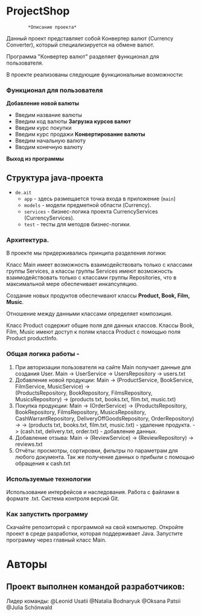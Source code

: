 # ProjectShop

            *Описание проекта*

Данный проект представляет собой Конвертер валют (Currency Converter),
который специализируется на обмене валют.

Программа "Конвертер валют" разделяет функционал для пользователя.

В проекте реализованы следующие функциональные возможности:

### Функционал для пользователя

**Добавление новой валюты**
* Введим название валюты
* Введим код валюты
 **Загрузка курсов валют**
* Введим курс покупки
* Введим курс продажи 
**Конвертирование валюты**
* Введим начальную валюту
* Вводим конечную валюту

**Выход из программы**


## Структура java-проекта

* `de.ait`
    * `app` - здесь размещается точка входа в приложение (`main`)
    * `models` - модели предметной области (Currency).
     * `services` - бизнес-логика проекта CurrencyServices (CurrencyServices). 
    *  `test`   - тесты для методов бизнес-логики.

### Архитектура.

В проекте мы придерживались принципа разделения логики:

Класс Main имеет возможность взаимодействовать только с классами группы Services, а классы группы Services 
имеют возможность взаимодействовать только с классами группы Repositories, что в максимальной мере обеспечивает
инкапсуляцию.

Создание новых продуктов обеспечивают классы  **Product, Book,  Film, Music**.

Отношение между данными классами определяет композиция.

Класс Product содержит общие поля для данных классов. Классы Book,  Film, Music имеют доступ к полям 
класса Product с помощью поля Product productInfo.

### Общая логика работы -

1. При авторизации пользователя на сайте Main получает данные для создания User.
   Main -> UserService -> UsersRepository -> users.txt
2. Добавление новой продукции:
   Main -> (ProductService, BookService, FilmService, MusicService) ->  
           (ProductsRepository, BookRepository, FilmsRepository, MusicsRepository) -> 
           (products txt, books.txt, film.txt, music.txt)
3. Покупка продукции:
   Main -> (OrderService) ->  (ProductsRepository, BookRepository, FilmsRepository, MusicsRepository,
                               CashWarrantRepository, DeliveryOffGoodsRepository, OrderRepository) ->
                          -> (products txt, books.txt, film.txt, music.txt) - удаление продукта.
                          -> (cash.txt, delivery.txt, order.txt) - добавление данных.
4. Добавление отзыва:
   Main -> (ReviewService) -> (ReviewRepository) -> reviews.txt
5. Отчёты:
   просмотры, сортировки, фильтры по параметрам для любого документа. 
   Так же получение данных о прибыли с помощью обращения к cash.txt


### Используемые технологии
Использование интерфейсов и наследования.
Работа с файлами в формате .txt.
Система контроля версий Git.

### Как запустить программу
Скачайте репозиторий с программой на свой компьютер.
Откройте проект в среде разработки, которая поддерживает Java.
Запустите программу через главный класс Main.


# Авторы
## Проект выполнен командой разработчиков:

Лидер команды:  @Leonid Usatii
@Natalia Bodnaryuk
@Oksana Patsii
@Julia Schönwald
